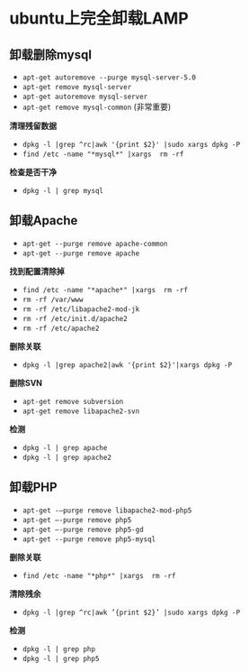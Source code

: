 # ubuntu上完全卸载LAMP

## 卸载删除mysql

* `apt-get autoremove --purge mysql-server-5.0`
* `apt-get remove mysql-server`
* `apt-get autoremove mysql-server`
* `apt-get remove mysql-common` (非常重要)

**清理残留数据**

* `dpkg -l |grep ^rc|awk '{print $2}' |sudo xargs dpkg -P`
* `find /etc -name "*mysql*" |xargs  rm -rf ` 

**检查是否干净**

* `dpkg -l | grep mysql`

## 卸载Apache

* `apt-get --purge remove apache-common`
* `apt-get --purge remove apache`

**找到配置清除掉**

* `find /etc -name "*apache*" |xargs  rm -rf`
* `rm -rf /var/www`
* `rm -rf /etc/libapache2-mod-jk`
* `rm -rf /etc/init.d/apache2`
* `rm -rf /etc/apache2`

**删除关联**

* `dpkg -l |grep apache2|awk '{print $2}'|xargs dpkg -P`

**删除SVN**

* `apt-get remove subversion`
* `apt-get remove libapache2-svn`

**检测**

* `dpkg -l | grep apache`
* `dpkg -l | grep apache2`

## 卸载PHP

* `apt-get -–purge remove libapache2-mod-php5`
* `apt-get –-purge remove php5`
* `apt-get –-purge remove php5-gd`
* `apt-get --purge remove php5-mysql`

**删除关联**

* `find /etc -name "*php*" |xargs  rm -rf`

**清除残余**

* `dpkg -l |grep ^rc|awk ’{print $2}’ |sudo xargs dpkg -P`

**检测**

* `dpkg -l | grep php`
* `dpkg -l | grep php5`

